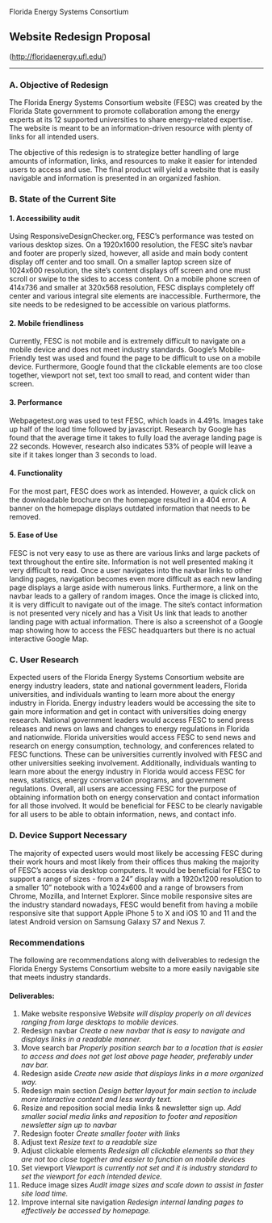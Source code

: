 Florida Energy Systems Consortium

## Website Redesign Proposal

(http://floridaenergy.ufl.edu/)

***

### A. Objective of Redesign

The Florida Energy Systems Consortium website (FESC) was created by the Florida State government to promote collaboration among the energy experts at its 12 supported universities to share energy-related expertise. The website is meant to be an information-driven resource with plenty of links for all intended users. 

The objective of this redesign is to strategize better handling of large amounts of information, links, and resources to make it easier for intended users to access and use. The final product will yield a website that is easily navigable and information is presented in an organized fashion. 

### B. State of the Current Site

  #### 1. Accessibility audit
  Using ResponsiveDesignChecker.org, FESC’s performance was tested on various desktop sizes. On a 1920x1600 resolution, the FESC site’s navbar and footer are properly sized, however, all aside and main body content display off center and too small. On a smaller laptop screen size of 1024x600 resolution, the site’s content displays off screen and one must scroll or swipe to the sides to access content. On a mobile phone screen of 414x736 and smaller at 320x568 resolution, FESC displays completely off center and various integral site elements are inaccessible. Furthermore, the site needs to be redesigned to be accessible on various platforms. 
     
  #### 2. Mobile friendliness
  Currently, FESC is not mobile and is extremely difficult to navigate on a mobile device and does not meet industry standards. Google’s Mobile-Friendly test was used and found the page to be difficult to use on a mobile device. Furthermore, Google found that the clickable elements are too close together, viewport not set, text too small to read, and content wider than screen. 
        
  #### 3. Performance
  Webpagetest.org was used to test FESC, which loads in 4.491s. Images take up half of the load time followed by javascript. Research by Google has found that the average time it takes to fully load the average landing page is 22 seconds. However, research also indicates 53% of people will leave a site if it takes longer than 3 seconds to load.
  
  #### 4. Functionality
  For the most part, FESC does work as intended. However, a quick click on the downloadable brochure on the homepage resulted in a 404 error.  A banner on the homepage displays outdated information that needs to be removed. 

  #### 5. Ease of Use
  FESC is not very easy to use as there are various links and large packets of text throughout the entire site. Information is not well presented making it very difficult to read. Once a user navigates into the navbar links to other landing pages, navigation becomes even more difficult as each new landing page displays a large aside with numerous links. Furthermore, a link on the navbar leads to a gallery of random images. Once the image is clicked into, it is very difficult to navigate out of the image.  The site’s contact information is not presented very nicely and has a Visit Us link that leads to another landing page with actual information. There is also a screenshot of a Google map showing how to access the FESC headquarters but there is no actual interactive Google Map. 
  
### C. User Research
Expected users of the Florida Energy Systems Consortium website are energy industry leaders, state and national government leaders, Florida universities, and individuals wanting to learn more about the energy industry in Florida.  Energy industry leaders would be accessing the site to gain more information and get in contact with universities doing energy research. National government leaders would access FESC to send press releases and news on laws and changes to energy regulations in Florida and nationwide. Florida universities would access FESC to send news and research on energy consumption, technology, and conferences related to FESC functions. These can be universities currently involved with FESC and other universities seeking involvement.  Additionally, individuals wanting to learn more about the energy industry in Florida would access FESC for news, statistics, energy conservation programs, and government regulations.  Overall, all users are accessing FESC for the purpose of obtaining information both on energy conservation and contact information for all those involved. It would be beneficial for FESC to be clearly navigable for all users to be able to obtain information, news, and contact info.  

### D. Device Support Necessary
The majority of expected users would most likely be accessing FESC during their work hours and most likely from their offices thus making the majority of FESC’s access via desktop computers. It would be beneficial for FESC to support a range of sizes - from a 24” display with a 1920x1200 resolution to a smaller 10” notebook with a 1024x600 and a range of browsers from Chrome, Mozilla, and Internet Explorer. Since mobile responsive sites are the industry standard nowadays, FESC would benefit from having a mobile responsive site that support Apple iPhone 5 to X and iOS 10 and 11 and the latest Android version on Samsung Galaxy S7 and Nexus 7. 

### Recommendations
The following are recommendations along with deliverables to redesign the Florida Energy Systems Consortium website to a more easily navigable site that meets industry standards. 

  #### Deliverables:
  1. Make website responsive
  *Website will display properly on all devices ranging from large desktops to mobile devices.* 
  2. Redesign navbar
  *Create a new navbar that is easy to navigate and displays links in a readable manner.*
  3. Move search bar
  *Properly position search bar to a location that is easier to access and does not get lost above page header, preferably under nav bar.*
  4. Redesign aside 
  *Create new aside that displays links in a more organized way.*
  5. Redesign main section
  *Design better layout for main section to include more interactive content and less wordy text.*
  6. Resize and reposition social media links & newsletter sign up.
  *Add smaller social media links and reposition to footer and reposition newsletter sign up to navbar*
  7. Redesign footer 
  *Create smaller footer with links*
  8. Adjust text
  *Resize text to a readable size*
  9. Adjust clickable elements
  *Redesign all clickable elements so that they are not too close together and easier to function on mobile devices*
  10. Set viewport
  *Viewport is currently not set and it is industry standard to set the viewport for each intended device.*
  11. Reduce image sizes
  *Audit image sizes and scale down to assist in faster site load time.* 
  12. Improve internal site navigation
  *Redesign internal landing pages to effectively be accessed by homepage.*
